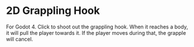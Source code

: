 # 2D Grappling Hook
For Godot 4. Click to shoot out the grappling hook. When it reaches a body, it
will pull the player towards it. If the player moves during that, the grapple
will cancel.
